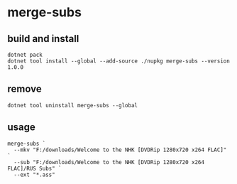merge-subs
==========


## build and install

```
dotnet pack
dotnet tool install --global --add-source ./nupkg merge-subs --version 1.0.0
```

## remove

```
dotnet tool uninstall merge-subs --global
```

## usage

```
merge-subs `
  --mkv "F:/downloads/Welcome to the NHK [DVDRip 1280x720 x264 FLAC]" `
  --sub "F:/downloads/Welcome to the NHK [DVDRip 1280x720 x264 FLAC]/RUS Subs" `
  --ext "*.ass"
```


